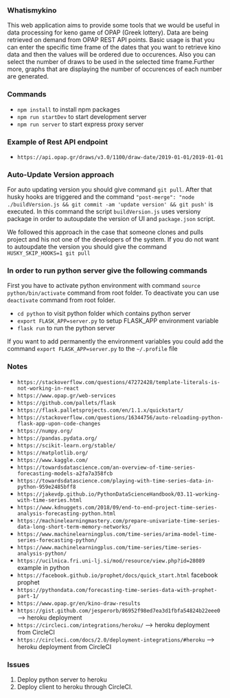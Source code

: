 ### Whatismykino

This web application aims to provide some tools that we would be useful in data processing for keno game of OPAP
(Greek lottery). Data are being retrieved on demand from OPAP REST API points. Basic usage is that you can enter the specific time frame of the
dates that you want to retrieve kino data and then the values will be ordered due to occurences. Also you can select the number of draws
to be used in the selected time frame.Further more, graphs that are displaying the number of occurences of each number are generated.

### Commands

- `npm install` to install npm packages
- `npm run startDev` to start development server
- `npm run server` to start express proxy server

### Example of Rest API endpoint

- `https://api.opap.gr/draws/v3.0/1100/draw-date/2019-01-01/2019-01-01`

### Auto-Update Version approach

For auto updating version you should give command `git pull`. After that husky hooks are triggered and the command
`"post-merge": "node ./buildVersion.js && git commit -am 'update version' && git push'` is executed. In this command
the script `buildVersion.js` uses versiony package in order to autoupdate the version of UI and `package.json` script.

We followed this approach in the case that someone clones and pulls project and his not one of the developers of the system.
If you do not want to autoupdate the version you should give the command `HUSKY_SKIP_HOOKS=1 git pull`

### In order to run python server give the following commands

First you have to activate python environment with command `source python/bin/activate` command from root folder. To deactivate you can use `deactivate` command from root folder.

- `cd python` to visit python folder which contains python server
- `export FLASK_APP=server.py` to setup FLASK_APP environment variable
- `flask run` to run the python server

If you want to add permanently the environment variables you could add the command `export FLASK_APP=server.py` to the `~/.profile` file

### Notes

- `https://stackoverflow.com/questions/47272428/template-literals-is-not-working-in-react`
- `https://www.opap.gr/web-services`
- `https://github.com/pallets/flask`
- `https://flask.palletsprojects.com/en/1.1.x/quickstart/`
- `https://stackoverflow.com/questions/16344756/auto-reloading-python-flask-app-upon-code-changes`
- `https://numpy.org/`
- `https://pandas.pydata.org/`
- `https://scikit-learn.org/stable/`
- `https://matplotlib.org/`
- `https://www.kaggle.com/`
- `https://towardsdatascience.com/an-overview-of-time-series-forecasting-models-a2fa7a358fcb`
- `https://towardsdatascience.com/playing-with-time-series-data-in-python-959e2485bff8`
- `https://jakevdp.github.io/PythonDataScienceHandbook/03.11-working-with-time-series.html`
- `https://www.kdnuggets.com/2018/09/end-to-end-project-time-series-analysis-forecasting-python.html`
- `https://machinelearningmastery.com/prepare-univariate-time-series-data-long-short-term-memory-networks/`
- `https://www.machinelearningplus.com/time-series/arima-model-time-series-forecasting-python/`
- `https://www.machinelearningplus.com/time-series/time-series-analysis-python/`
- `https://ucilnica.fri.uni-lj.si/mod/resource/view.php?id=28089` example in python
- `https://facebook.github.io/prophet/docs/quick_start.html` facebook prophet
- `https://pythondata.com/forecasting-time-series-data-with-prophet-part-1/`
- `https://www.opap.gr/en/kino-draw-results`
- `https://gist.github.com/jesperorb/86952f98ed7ea3d1fbfa54824b22eee0` --> heroku deployment
- `https://circleci.com/integrations/heroku/` --> heroku deployment from CircleCI
- `https://circleci.com/docs/2.0/deployment-integrations/#heroku` --> heroku deployment from CircleCI

### Issues

1. Deploy python server to heroku
2. Deploy client to heroku through CircleCI.
